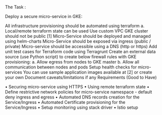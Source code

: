 The Task :

Deploy a secure micro-service in GKE:

All infrastructure provisioning should be automated using terraform a. Local/remote terraform state can be used
Use custom VPC
GKE cluster should not be public [1]
Micro-Service should be deployed and managed using helm-charts
Micro-Service should be exposed via ingress (public / private)
Micro-service should be accessible using a DNS (http or https)
Add unit test cases for Terraform code using Terragrunt
Create an external data source (use Python script) to create below firewall rules with GKE provisioning: a. Allow egress from nodes to GKE master b. Allow all communication between nodes and pods
Setup health checks for micro-services
You can use sample application images available at [2] or create your own
Document caveats/limitations if any
Requirements (Good to Have)

• Securing micro-service using HTTPS • Using remote terraform state • Define restrictive network policies for micro-service namespace - default deny ingress and egress • Automated DNS records creation for the Service/Ingress • Automated Certificate provisioning for the Service/Ingress • Setup monitoring using stack driver • Istio setup
